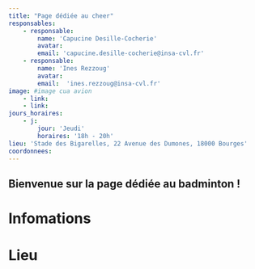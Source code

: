 ```yaml
---
title: "Page dédiée au cheer"
responsables:   
    - responsable:
        name: 'Capucine Desille-Cocherie'
        avatar:
        email: 'capucine.desille-cocherie@insa-cvl.fr'
    - responsable:
        name: 'Ines Rezzoug'
        avatar:
        email:  'ines.rezzoug@insa-cvl.fr' 
image: #image cua avion
    - link:
    - link:
jours_horaires:
    - j:
        jour: 'Jeudi'
        horaires: '18h - 20h'
lieu: 'Stade des Bigarelles, 22 Avenue des Dumones, 18000 Bourges'
coordonnees: 
---
```


## Bienvenue sur la page dédiée au badminton !
# Infomations


# Lieu